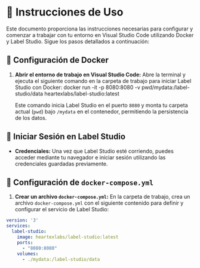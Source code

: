 # 🚀 Instrucciones de Uso

Este documento proporciona las instrucciones necesarias para configurar y comenzar a trabajar con tu entorno en Visual Studio Code utilizando Docker y Label Studio. Sigue los pasos detallados a continuación:

## 🐳 Configuración de Docker

1. **Abrir el entorno de trabajo en Visual Studio Code:**
   Abre la terminal y ejecuta el siguiente comando en la carpeta de trabajo para iniciar Label Studio con Docker:
    docker run -it -p 8080:8080 -v pwd/mydata:/label-studio/data heartexlabs/label-studio:latest

    Este comando inicia Label Studio en el puerto `8080` y monta tu carpeta actual (`pwd`) bajo `/mydata` en el contenedor, permitiendo la persistencia de los datos.

## 🔑 Iniciar Sesión en Label Studio

- **Credenciales:**
Una vez que Label Studio esté corriendo, puedes acceder mediante tu navegador e iniciar sesión utilizando las credenciales guardadas previamente.

## 📁 Configuración de `docker-compose.yml`

1. **Crear un archivo `docker-compose.yml`:**
En la carpeta de trabajo, crea un archivo `docker-compose.yml` con el siguiente contenido para definir y configurar el servicio de Label Studio:

```yaml
version: '3'
services:
  label-studio:
    image: heartexlabs/label-studio:latest
    ports:
      - "8080:8080"
    volumes:
      - ./mydata:/label-studio/data